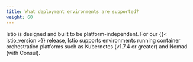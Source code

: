 ```yaml
---
title: What deployment environments are supported?
weight: 60
---
```


Istio is designed and built to be platform-independent. For our
{{< istio_version >}} release, Istio supports environments running
container orchestration platforms such as Kubernetes (v1.7.4 or greater)
and Nomad (with Consul).
